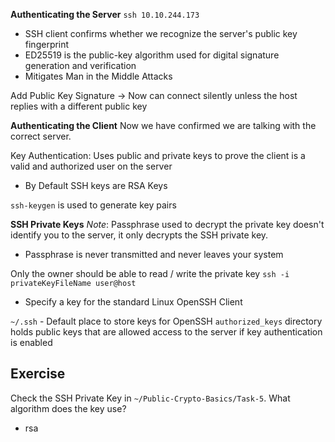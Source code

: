 
**Authenticating the Server**
`ssh 10.10.244.173`
- SSH client confirms whether we recognize the server's public key fingerprint
- ED25519 is the public-key algorithm used for digital signature generation and verification 
- Mitigates Man in the Middle Attacks

Add Public Key Signature -> Now can connect silently unless the host replies with a different public key


**Authenticating the Client**
Now we have confirmed we are talking with the correct server.

Key Authentication: Uses public and private keys to prove the client is a valid and authorized user on the server
- By Default SSH keys are RSA Keys

`ssh-keygen` is used to generate key pairs


**SSH Private Keys**
*Note*: Passphrase used to decrypt the private key doesn't identify you to the server, it only decrypts the SSH private key.
- Passphrase is never transmitted and never leaves your system

Only the owner should be able to read / write the private key 
`ssh -i privateKeyFileName user@host`
- Specify a key for the standard Linux OpenSSH Client


`~/.ssh` - Default place to store keys for OpenSSH
`authorized_keys` directory holds public keys that are allowed access to the server if key authentication is enabled


**Exercise**
----------------
Check the SSH Private Key in `~/Public-Crypto-Basics/Task-5`. What algorithm does the key use?
- rsa




